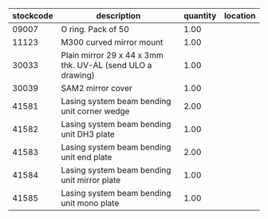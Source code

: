 |stockcode|description|quantity|location|
|---------|-----------|--------|--------|
|09007|O ring.  Pack of 50|1.00||
|11123|M300 curved mirror mount|1.00||
|30033|Plain mirror 29 x 44 x 3mm thk.  UV-AL (send ULO a drawing)|1.00||
|30039|SAM2 mirror cover|1.00||
|41581|Lasing system beam bending unit corner wedge|2.00||
|41582|Lasing system beam bending unit DH3 plate|1.00||
|41583|Lasing system beam bending unit end plate|2.00||
|41584|Lasing system beam bending unit mirror plate|1.00||
|41585|Lasing system beam bending unit mono plate|1.00||
